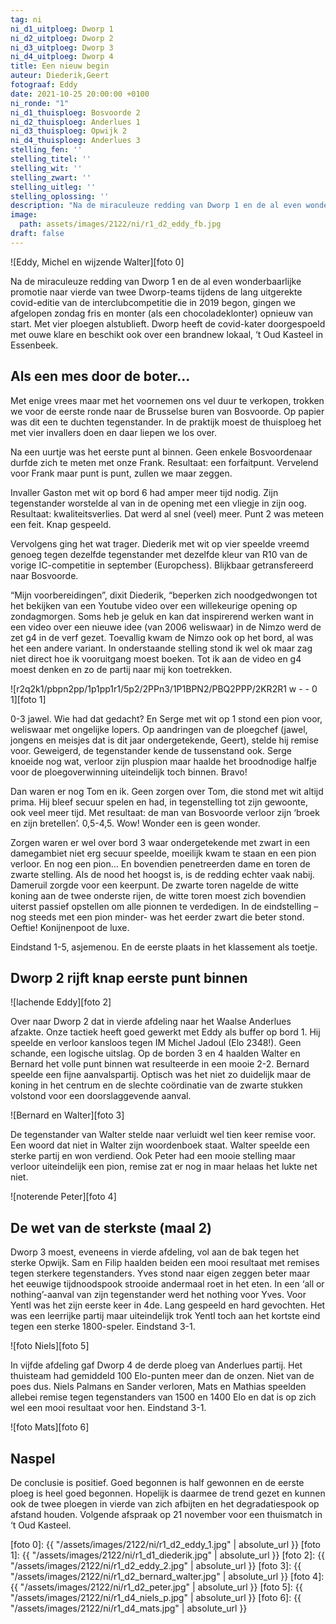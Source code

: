 ```yaml
---
tag: ni
ni_d1_uitploeg: Dworp 1
ni_d2_uitploeg: Dworp 2
ni_d3_uitploeg: Dworp 3
ni_d4_uitploeg: Dworp 4
title: Een nieuw begin
auteur: Diederik,Geert
fotograaf: Eddy
date: 2021-10-25 20:00:00 +0100
ni_ronde: "1"
ni_d1_thuisploeg: Bosvoorde 2
ni_d2_thuisploeg: Anderlues 1
ni_d3_thuisploeg: Opwijk 2
ni_d4_thuisploeg: Anderlues 3
stelling_fen: ''
stelling_titel: ''
stelling_wit: ''
stelling_zwart: ''
stelling_uitleg: ''
stelling_oplossing: ''
description: "Na de miraculeuze redding van Dworp 1 en de al even wonderbaarlijke promotie naar vierde van twee Dworp-teams tijdens de lang uitgerekte covid-editie van de interclubcompetitie die in 2019 begon, gingen we afgelopen zondag fris en monter (als een chocoladeklonter) opnieuw van start."
image:
  path: assets/images/2122/ni/r1_d2_eddy_fb.jpg
draft: false
---
```

![Eddy, Michel en wijzende Walter][foto 0]

Na de miraculeuze redding van Dworp 1 en de al even wonderbaarlijke promotie naar vierde van twee Dworp-teams tijdens de lang uitgerekte covid-editie van de interclubcompetitie die in 2019 begon, gingen we afgelopen zondag fris en monter (als een chocoladeklonter) opnieuw van start. Met vier ploegen alstublieft. Dworp heeft de covid-kater doorgespoeld met ouwe klare en beschikt ook over een brandnew lokaal, ‘t Oud Kasteel in Essenbeek.<!--more-->

## Als een mes door de boter...
  
Met enige vrees maar met het voornemen ons vel duur te verkopen, trokken we voor de eerste ronde naar de Brusselse buren van Bosvoorde. Op papier was dit een te duchten tegenstander. In de praktijk moest de thuisploeg het met vier invallers doen en daar liepen we los over.

Na een uurtje was het eerste punt al binnen. Geen enkele Bosvoordenaar durfde zich te meten met onze Frank. Resultaat: een forfaitpunt. Vervelend voor Frank maar punt is punt, zullen we maar zeggen.

Invaller Gaston met wit op bord 6 had amper meer tijd nodig. Zijn tegenstander  worstelde al van in de opening met een vliegje in zijn oog. Resultaat: kwaliteitsverlies. Dat werd al snel (veel) meer. Punt 2 was meteen een feit. Knap gespeeld.

Vervolgens ging het wat trager. Diederik met wit op vier speelde vreemd genoeg tegen dezelfde tegenstander met dezelfde kleur van R10 van de vorige IC-competitie in september (Europchess). Blijkbaar getransfereerd naar Bosvoorde.

“Mijn voorbereidingen”, dixit Diederik, “beperken zich noodgedwongen tot het bekijken van een Youtube video over een willekeurige opening op zondagmorgen. Soms heb je geluk en kan dat inspirerend werken want in een video over een nieuwe idee (van 2006 weliswaar) in de Nimzo werd de zet g4 in de verf gezet. Toevallig kwam de Nimzo ook op het bord, al was het een andere variant. In onderstaande stelling stond ik wel ok maar zag niet direct hoe ik vooruitgang moest boeken. Tot ik aan de video en g4 moest denken en zo de partij naar mij kon toetrekken.

![r2q2k1/pbpn2pp/1p1pp1r1/5p2/2PPn3/1P1BPN2/PBQ2PPP/2KR2R1 w - - 0 1][foto 1]

0-3 jawel. Wie had dat gedacht? En Serge met wit op 1 stond een pion voor, weliswaar met ongelijke lopers. Op aandringen van de ploegchef (jawel, jongens en meisjes dat is dit jaar ondergetekende, Geert), stelde hij remise voor. Geweigerd, de tegenstander kende de tussenstand ook. Serge knoeide nog wat, verloor zijn pluspion maar haalde het broodnodige halfje voor de ploegoverwinning uiteindelijk toch binnen. Bravo!

Dan waren er nog Tom en ik. Geen zorgen over Tom, die stond met wit altijd prima. Hij bleef secuur spelen en had, in tegenstelling tot zijn gewoonte, ook veel meer tijd. Met resultaat: de man van Bosvoorde verloor zijn ‘broek en zijn bretellen’. 0,5-4,5. Wow! Wonder een is geen wonder.

Zorgen waren er wel over bord 3 waar ondergetekende met zwart in een damegambiet niet erg secuur speelde, moeilijk kwam te staan en een pion verloor. En nog een pion… En bovendien penetreerden dame en toren de zwarte stelling. Als de nood het hoogst is, is de redding echter vaak nabij. Dameruil zorgde voor een keerpunt. De zwarte toren nagelde de witte koning aan de twee onderste rijen, de witte toren moest zich bovendien uiterst passief opstellen om alle pionnen te verdedigen. In de eindstelling –nog steeds met een pion minder- was het eerder zwart die beter stond. Oeftie! Konijnenpoot de luxe.

Eindstand 1-5, asjemenou. En de eerste plaats in het klassement als toetje.

## Dworp 2 rijft knap eerste punt binnen

![lachende Eddy][foto 2]
  
Over naar Dworp 2 dat in vierde afdeling naar het Waalse Anderlues afzakte. Onze tactiek heeft goed gewerkt met Eddy als buffer op bord 1. Hij speelde en verloor kansloos tegen IM Michel Jadoul (Elo 2348!). Geen schande, een logische uitslag. Op de borden 3 en 4 haalden Walter en Bernard het volle punt binnen wat resulteerde in een mooie 2-2. Bernard speelde een fijne aanvalspartij. Optisch was het niet zo duidelijk maar de koning in het centrum en de slechte coördinatie van de zwarte stukken volstond voor een doorslaggevende aanval.

![Bernard en Walter][foto 3]

De tegenstander van Walter stelde naar verluidt wel tien keer remise voor. Een woord dat niet in Walter zijn woordenboek staat. Walter speelde een sterke partij en won verdiend. Ook Peter had een mooie stelling maar verloor uiteindelijk een pion, remise zat er nog in maar helaas het lukte net niet.

![noterende Peter][foto 4]

## De wet van de sterkste (maal 2)
  
Dworp 3 moest, eveneens in vierde afdeling, vol aan de bak tegen het sterke Opwijk. Sam en Filip haalden beiden een mooi resultaat met remises tegen sterkere tegenstanders. Yves stond naar eigen zeggen beter maar het eeuwige tijdnoodspook strooide andermaal roet in het eten. In een ‘all or nothing’-aanval van zijn tegenstander werd het nothing voor Yves. Voor Yentl was het zijn eerste keer in 4de. Lang gespeeld en hard gevochten. Het was een leerrijke partij maar uiteindelijk trok Yentl toch aan het kortste eind tegen een sterke 1800-speler. Eindstand 3-1.

![foto Niels][foto 5]

In vijfde afdeling gaf Dworp 4 de derde ploeg van Anderlues partij. Het thuisteam had gemiddeld 100 Elo-punten meer dan de onzen. Niet van de poes dus. Niels Palmans en Sander verloren, Mats en Mathias speelden allebei remise tegen tegenstanders van 1500 en 1400 Elo en dat is op zich wel een mooi resultaat voor hen. Eindstand 3-1.

![foto Mats][foto 6]
  
## Naspel
  
De conclusie is positief. Goed begonnen is half gewonnen en de eerste ploeg is heel goed begonnen. Hopelijk is daarmee de trend gezet en kunnen ook de twee ploegen in vierde van zich afbijten en het degradatiespook op afstand houden. Volgende afspraak op 21 november voor een thuismatch in ‘t Oud Kasteel. 

[foto 0]: {{ "/assets/images/2122/ni/r1_d2_eddy_1.jpg" | absolute_url }}
[foto 1]: {{ "/assets/images/2122/ni/r1_d1_diederik.jpg" | absolute_url }}
[foto 2]: {{ "/assets/images/2122/ni/r1_d2_eddy_2.jpg" | absolute_url }}
[foto 3]: {{ "/assets/images/2122/ni/r1_d2_bernard_walter.jpg" | absolute_url }}
[foto 4]: {{ "/assets/images/2122/ni/r1_d2_peter.jpg" | absolute_url }}
[foto 5]: {{ "/assets/images/2122/ni/r1_d4_niels_p.jpg" | absolute_url }}
[foto 6]: {{ "/assets/images/2122/ni/r1_d4_mats.jpg" | absolute_url }}


